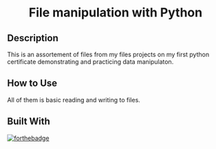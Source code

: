 <h1 align="center">File manipulation with Python</h1>
<h2 align="left">Description </h2>
This is an assortement of files from my files projects on my first python certificate demonstrating and practicing data manipulaton.
<h2 align="left">How to Use</h2>
All of them is basic reading and writing to files.
<h2 align="left">Built With</h2>

[![forthebadge](https://forthebadge.com/images/badges/made-with-python.svg)](https://forthebadge.com)

